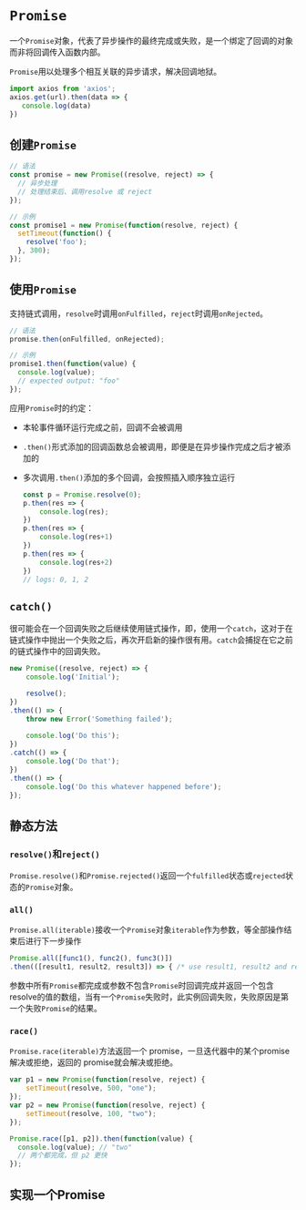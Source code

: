 # `Promise`

一个`Promise`对象，代表了异步操作的最终完成或失败，是一个绑定了回调的对象而非将回调传入函数内部。

`Promise`用以处理多个相互关联的异步请求，解决回调地狱。

```javascript
import axios from 'axios';
axios.get(url).then(data => {
   console.log(data)
})
```

## 创建`Promise`

```javascript
// 语法
const promise = new Promise((resolve, reject) => {
  // 异步处理
  // 处理结束后、调用resolve 或 reject
});

// 示例
const promise1 = new Promise(function(resolve, reject) {
  setTimeout(function() {
    resolve('foo');
  }, 300);
});

```

## 使用`Promise`

支持链式调用，`resolve`时调用`onFulfilled`，`reject`时调用`onRejected`。

```javascript
// 语法
promise.then(onFulfilled, onRejected);

// 示例
promise1.then(function(value) {
  console.log(value);
  // expected output: "foo"
});
```

应用`Promise`时的约定：

* 本轮事件循环运行完成之前，回调不会被调用

* `.then()`形式添加的回调函数总会被调用，即便是在异步操作完成之后才被添加的

* 多次调用`.then()`添加的多个回调，会按照插入顺序独立运行

  ```javascript
  const p = Promise.resolve(0);
  p.then(res => {
      console.log(res);
  })
  p.then(res => {
      console.log(res+1)
  })
  p.then(res => {
      console.log(res+2)
  })
  // logs: 0, 1, 2
  ```

  

## `catch()`

很可能会在一个回调失败之后继续使用链式操作，即，使用一个`catch`，这对于在链式操作中抛出一个失败之后，再次开启新的操作很有用。`catch`会捕捉在它之前的链式操作中的回调失败。

```javascript
new Promise((resolve, reject) => {
    console.log('Initial');

    resolve();
})
.then(() => {
    throw new Error('Something failed');
        
    console.log('Do this');
})
.catch(() => {
    console.log('Do that');
})
.then(() => {
    console.log('Do this whatever happened before');
});
```

##  静态方法

### `resolve()`和`reject()`

`Promise.resolve()`和`Promise.rejected()`返回一个`fulfilled`状态或`rejected`状态的`Promise`对象。

### `all()`	

`Promise.all(iterable)`接收一个`Promise`对象`iterable`作为参数，等全部操作结束后进行下一步操作

```javascript
Promise.all([func1(), func2(), func3()])
.then(([result1, result2, result3]) => { /* use result1, result2 and result3 */ });
```

参数中所有`Promise`都完成或参数不包含`Promise`时回调完成并返回一个包含resolve的值的数组，当有一个`Promise`失败时，此实例回调失败，失败原因是第一个失败`Promise`的结果。

### `race()`

`Promise.race(iterable)`方法返回一个 promise，一旦迭代器中的某个promise解决或拒绝，返回的 promise就会解决或拒绝。

```javascript
var p1 = new Promise(function(resolve, reject) { 
    setTimeout(resolve, 500, "one"); 
});
var p2 = new Promise(function(resolve, reject) { 
    setTimeout(resolve, 100, "two"); 
});

Promise.race([p1, p2]).then(function(value) {
  console.log(value); // "two"
  // 两个都完成，但 p2 更快
});
```

## 实现一个Promise

```javascript

```

